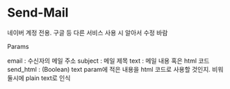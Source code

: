 # Send-Mail
네이버 계정 전용. 구글 등 다른 서비스 사용 시 알아서 수정 바람

Params

email : 수신자의 메일 주소
subject : 메일 제목
text : 메일 내용 혹은 html 코드
send_html : (Boolean) text param에 적은 내용을 html 코드로 사용할 것인지. 비워둘시에 plain text로 인식
